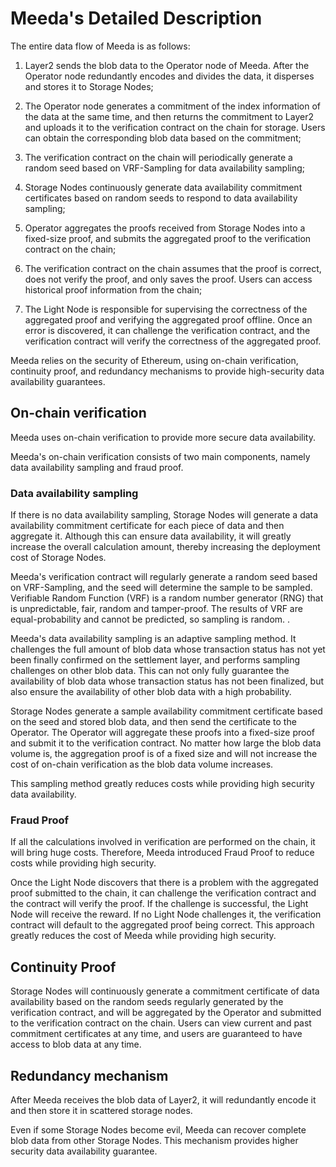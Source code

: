 # Meeda's Detailed Description

The entire data flow of Meeda is as follows:

1. Layer2 sends the blob data to the Operator node of Meeda. After the Operator node redundantly encodes and divides the data, it disperses and stores it to Storage Nodes;
  
2. The Operator node generates a commitment of the index information of the data at the same time, and then returns the commitment to Layer2 and uploads it to the verification contract on the chain for storage. Users can obtain the corresponding blob data based on the commitment;
  
3. The verification contract on the chain will periodically generate a random seed based on VRF-Sampling for data availability sampling;
  
4. Storage Nodes continuously generate data availability commitment certificates based on random seeds to respond to data availability sampling;
  
5. Operator aggregates the proofs received from Storage Nodes into a fixed-size proof, and submits the aggregated proof to the verification contract on the chain;
  
6. The verification contract on the chain assumes that the proof is correct, does not verify the proof, and only saves the proof. Users can access historical proof information from the chain;
  
7. The Light Node is responsible for supervising the correctness of the aggregated proof and verifying the aggregated proof offline. Once an error is discovered, it can challenge the verification contract, and the verification contract will verify the correctness of the aggregated proof. 

Meeda relies on the security of Ethereum, using on-chain verification, continuity proof, and redundancy mechanisms to provide high-security data availability guarantees.

## On-chain verification

Meeda uses on-chain verification to provide more secure data availability.

Meeda's on-chain verification consists of two main components, namely data availability sampling and fraud proof.

### Data availability sampling

If there is no data availability sampling, Storage Nodes will generate a data availability commitment certificate for each piece of data and then aggregate it. Although this can ensure data availability, it will greatly increase the overall calculation amount, thereby increasing the deployment cost of Storage Nodes.

Meeda's verification contract will regularly generate a random seed based on VRF-Sampling, and the seed will determine the sample to be sampled. Verifiable Random Function (VRF) is a random number generator (RNG) that is unpredictable, fair, random and tamper-proof. The results of VRF are equal-probability and cannot be predicted, so sampling is random. .

Meeda's data availability sampling is an adaptive sampling method. It challenges the full amount of blob data whose transaction status has not yet been finally confirmed on the settlement layer, and performs sampling challenges on other blob data. This can not only fully guarantee the availability of blob data whose transaction status has not been finalized, but also ensure the availability of other blob data with a high probability.

Storage Nodes generate a sample availability commitment certificate based on the seed and stored blob data, and then send the certificate to the Operator. The Operator will aggregate these proofs into a fixed-size proof and submit it to the verification contract. No matter how large the blob data volume is, the aggregation proof is of a fixed size and will not increase the cost of on-chain verification as the blob data volume increases.

This sampling method greatly reduces costs while providing high security data availability.

### Fraud Proof

If all the calculations involved in verification are performed on the chain, it will bring huge costs. Therefore, Meeda introduced Fraud Proof to reduce costs while providing high security.

Once the Light Node discovers that there is a problem with the aggregated proof submitted to the chain, it can challenge the verification contract and the contract will verify the proof. If the challenge is successful, the Light Node will receive the reward. If no Light Node challenges it, the verification contract will default to the aggregated proof being correct. This approach greatly reduces the cost of Meeda while providing high security.

## Continuity Proof

Storage Nodes will continuously generate a commitment certificate of data availability based on the random seeds regularly generated by the verification contract, and will be aggregated by the Operator and submitted to the verification contract on the chain. Users can view current and past commitment certificates at any time, and users are guaranteed to have access to blob data at any time.

## Redundancy mechanism

After Meeda receives the blob data of Layer2, it will redundantly encode it and then store it in scattered storage nodes.

Even if some Storage Nodes become evil, Meeda can recover complete blob data from other Storage Nodes. This mechanism provides higher security data availability guarantee.
